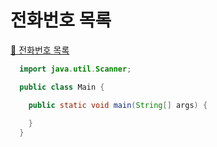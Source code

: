 # 전화번호 목록
[:link: 전화번호 목록](https://www.acmicpc.net/problem/5052) 


```java
  import java.util.Scanner;

  public class Main {

    public static void main(String[] args) {
     
    }
  }
```

